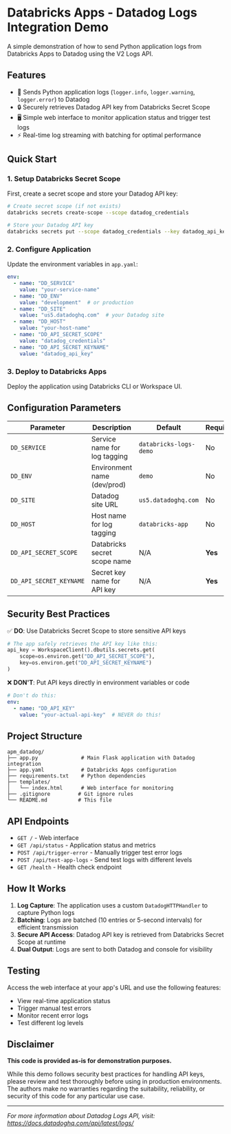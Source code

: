 # Databricks Apps - Datadog Logs Integration Demo

A simple demonstration of how to send Python application logs from Databricks Apps to Datadog using the V2 Logs API.

## Features

- 📝 Sends Python application logs (`logger.info`, `logger.warning`, `logger.error`) to Datadog
- 🔒 Securely retrieves Datadog API key from Databricks Secret Scope
- 🖥️ Simple web interface to monitor application status and trigger test logs
- ⚡ Real-time log streaming with batching for optimal performance

## Quick Start

### 1. Setup Databricks Secret Scope

First, create a secret scope and store your Datadog API key:

```bash
# Create secret scope (if not exists)
databricks secrets create-scope --scope datadog_credentials

# Store your Datadog API key
databricks secrets put --scope datadog_credentials --key datadog_api_key
```

### 2. Configure Application

Update the environment variables in `app.yaml`:

```yaml
env:
  - name: "DD_SERVICE"
    value: "your-service-name"
  - name: "DD_ENV"
    value: "development"  # or production
  - name: "DD_SITE"
    value: "us5.datadoghq.com"  # your Datadog site
  - name: "DD_HOST"
    value: "your-host-name"
  - name: "DD_API_SECRET_SCOPE"
    value: "datadog_credentials"
  - name: "DD_API_SECRET_KEYNAME"
    value: "datadog_api_key"
```

### 3. Deploy to Databricks Apps

Deploy the application using Databricks CLI or Workspace UI.

## Configuration Parameters

| Parameter | Description | Default | Required |
|-----------|-------------|---------|----------|
| `DD_SERVICE` | Service name for log tagging | `databricks-logs-demo` | No |
| `DD_ENV` | Environment name (dev/prod) | `demo` | No |
| `DD_SITE` | Datadog site URL | `us5.datadoghq.com` | No |
| `DD_HOST` | Host name for log tagging | `databricks-app` | No |
| `DD_API_SECRET_SCOPE` | Databricks secret scope name | N/A | **Yes** |
| `DD_API_SECRET_KEYNAME` | Secret key name for API key | N/A | **Yes** |

## Security Best Practices

✅ **DO**: Use Databricks Secret Scope to store sensitive API keys
```python
# The app safely retrieves the API key like this:
api_key = WorkspaceClient().dbutils.secrets.get(
    scope=os.environ.get("DD_API_SECRET_SCOPE"),
    key=os.environ.get("DD_API_SECRET_KEYNAME")
)
```

❌ **DON'T**: Put API keys directly in environment variables or code
```yaml
# Don't do this:
env:
  - name: "DD_API_KEY"
    value: "your-actual-api-key"  # NEVER do this!
```

## Project Structure

```
apm_datadog/
├── app.py              # Main Flask application with Datadog integration
├── app.yaml            # Databricks Apps configuration
├── requirements.txt    # Python dependencies
├── templates/
│   └── index.html      # Web interface for monitoring
├── .gitignore         # Git ignore rules
└── README.md          # This file
```

## API Endpoints

- `GET /` - Web interface
- `GET /api/status` - Application status and metrics
- `POST /api/trigger-error` - Manually trigger test error logs
- `POST /api/test-app-logs` - Send test logs with different levels
- `GET /health` - Health check endpoint

## How It Works

1. **Log Capture**: The application uses a custom `DatadogHTTPHandler` to capture Python logs
2. **Batching**: Logs are batched (10 entries or 5-second intervals) for efficient transmission
3. **Secure API Access**: Datadog API key is retrieved from Databricks Secret Scope at runtime
4. **Dual Output**: Logs are sent to both Datadog and console for visibility

## Testing

Access the web interface at your app's URL and use the following features:
- View real-time application status
- Trigger manual test errors
- Monitor recent error logs
- Test different log levels


## Disclaimer

**This code is provided as-is for demonstration purposes.** 

While this demo follows security best practices for handling API keys, please review and test thoroughly before using in production environments. The authors make no warranties regarding the suitability, reliability, or security of this code for any particular use case.

---

*For more information about Datadog Logs API, visit: https://docs.datadoghq.com/api/latest/logs/* 